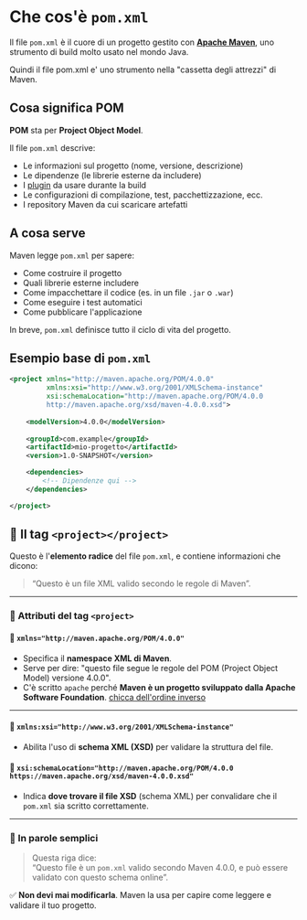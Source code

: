 # Che cos'è `pom.xml`

Il file `pom.xml` è il cuore di un progetto gestito con **[Apache Maven](maven.md)**, uno strumento di build molto usato nel mondo Java.

Quindi il file pom.xml e' uno strumento nella "cassetta degli attrezzi" di Maven.

## Cosa significa POM

**POM** sta per **Project Object Model**. 

Il file `pom.xml` descrive:
- Le informazioni sul progetto (nome, versione, descrizione)
- Le dipendenze (le librerie esterne da includere)
- I [plugin](plugin.md) da usare durante la build
- Le configurazioni di compilazione, test, pacchettizzazione, ecc.
- I repository Maven da cui scaricare artefatti

## A cosa serve

Maven legge `pom.xml` per sapere:
- Come costruire il progetto
- Quali librerie esterne includere
- Come impacchettare il codice (es. in un file `.jar` o `.war`)
- Come eseguire i test automatici
- Come pubblicare l'applicazione

In breve, `pom.xml` definisce tutto il ciclo di vita del progetto.

## Esempio base di `pom.xml`

```xml
<project xmlns="http://maven.apache.org/POM/4.0.0"
         xmlns:xsi="http://www.w3.org/2001/XMLSchema-instance"
         xsi:schemaLocation="http://maven.apache.org/POM/4.0.0 
         http://maven.apache.org/xsd/maven-4.0.0.xsd">
    
    <modelVersion>4.0.0</modelVersion>
    
    <groupId>com.example</groupId>
    <artifactId>mio-progetto</artifactId>
    <version>1.0-SNAPSHOT</version>

    <dependencies>
        <!-- Dipendenze qui -->
    </dependencies>

</project>
```

## 📁 Il tag `<project></project>`

Questo è l'**elemento radice** del file `pom.xml`, e contiene informazioni che dicono:

> “Questo è un file XML valido secondo le regole di Maven”.

---

### 📌 Attributi del tag `<project>`

#### 🔹 `xmlns="http://maven.apache.org/POM/4.0.0"`

- Specifica il **namespace XML di Maven**.
- Serve per dire: "questo file segue le regole del POM (Project Object Model) versione 4.0.0".
- C'è scritto `apache` perché **Maven è un progetto sviluppato dalla Apache Software Foundation**. [chicca dell'ordine inverso](ordineinverso.md)

---

#### 🔹 `xmlns:xsi="http://www.w3.org/2001/XMLSchema-instance"`

- Abilita l'uso di **schema XML (XSD)** per validare la struttura del file.

#### 🔹 `xsi:schemaLocation="http://maven.apache.org/POM/4.0.0 https://maven.apache.org/xsd/maven-4.0.0.xsd"`

- Indica **dove trovare il file XSD** (schema XML) per convalidare che il `pom.xml` sia scritto correttamente.

---

### 🧠 In parole semplici

> Questa riga dice:  
> “Questo file è un `pom.xml` valido secondo Maven 4.0.0, e può essere validato con questo schema online”.

✅ **Non devi mai modificarla**. Maven la usa per capire come leggere e validare il tuo progetto.
